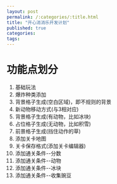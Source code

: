 ```yaml
---
layout: post
permalink: /:categories/:title.html
title: "开心消消乐开发计划"
published: true
categories:
tags:
---
```


功能点划分
=====
1. 基础玩法
2. 爆炸种类添加
3. 背景格子生成(空白区域)，即不规则的背景
4. 新动物移动方式(与3相对应)
5. 背景格子生成(有动物，比如冰块)
6. 占位格子生成(无动物，比如积雪)
7. 前景格子生成(挡住动作的草)
8. 添加关卡地图
9. 关卡保存格式(添加关卡编辑器)
10. 添加通关条件--分数
11. 添加通关条件--动物
12. 添加通关条件--冰块
13. 添加通关条件--收集豌豆
